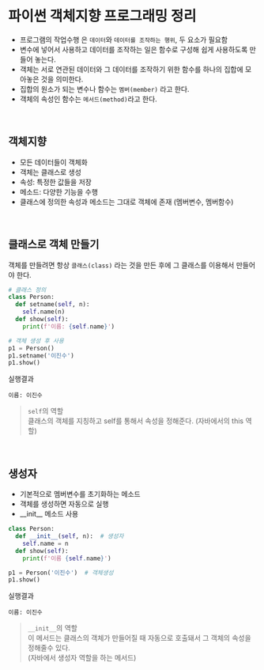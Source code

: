 # 파이썬 객체지향 프로그래밍 정리

- 프로그램의 작업수행 은 `데이터`와 `데이터를 조작하는 행위`, 두 요소가 필요함
- 변수에 넣어서 사용하고 데이터를 조작하는 일은 함수로 구성해 쉽게 사용하도록 만들어 놓는다.
- 객체는 서로 연관된 데이터와 그 데이터를 조작하기 위한 함수를 하나의 집합에 모아놓은 것을 의미한다.
- 집합의 원소가 되는 변수나 함수는 `멤버(member)` 라고 한다.
- 객체의 속성인 함수는 `메서드(method)`라고 한다.

<br />

## 객체지향

- 모든 데이터들이 객체화
- 객체는 클래스로 생성
- 속성: 특정한 값들을 저장
- 메소드: 다양한 기능을 수행
- 클래스에 정의한 속성과 메소드는 그대로 객체에 존재 (멤버변수, 멤버함수)

<br />

## 클래스로 객체 만들기

객체를 만들려면 항상 `클래스(class)` 라는 것을 만든 후에 그 클래스를 이용해서 만들어야 한다.

```python
# 클래스 정의
class Person:
  def setname(self, n):
    self.name(n)
  def show(self):
    print(f'이름: {self.name}')

# 객체 생성 후 사용
p1 = Person()
p1.setname('이진수')
p1.show()
```

실행결과

```
이름: 이진수
```

> `self`의 역할 <br />
> 클래스의 객체를 지칭하고 self를 통해서 속성을 정해준다. (자바에서의 this 역할)

<br />

## 생성자

- 기본적으로 멤버변수를 초기화하는 메소드
- 객체를 생성하면 자동으로 실행
- \_\_init\_\_ 메소드 사용

```python
class Person:
  def __init__(self, n):  # 생성자
    self.name = n
  def show(self):
    print(f'이름 {self.name}')

p1 = Person('이진수')  # 객체생성
p1.show()
```

실행결과

```
이름: 이진수
```

> `__init__`의 역할 <br />
> 이 메서드는 클래스의 객체가 만들어질 때 자동으로 호출돼서 그 객체의 속성을 정해줄수 있다. <br />
> (자바에서 생성자 역할을 하는 메서드)
